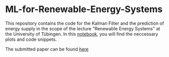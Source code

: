 # ML-for-Renewable-Energy-Systems

This repository contains the code for the Kalman Filter and the prediction of energy supply in the scope of the lecture "Renewable Energy Systems" at the University of Tübingen.
In this [notebook](final_draft.ipynb), you will find the neccessary plots and code snippets.

The submitted paper can be found [here](Renewable_Energy_Systems.pdf)
